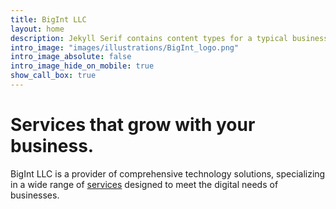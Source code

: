 ```yaml
---
title: BigInt LLC
layout: home
description: Jekyll Serif contains content types for a typical business website. The theme is fully responsive, blazing fast and artfully illustrated.
intro_image: "images/illustrations/BigInt_logo.png"
intro_image_absolute: false
intro_image_hide_on_mobile: true
show_call_box: true
---
```


# Services that grow with your business.

BigInt LLC is a provider of comprehensive technology solutions, specializing in a wide range of [services](/services/) designed to meet the digital needs of businesses.